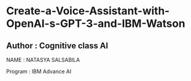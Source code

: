 # Create-a-Voice-Assistant-with-OpenAI-s-GPT-3-and-IBM-Watson
## Author : Cognitive class AI

NAME : NATASYA SALSABILA

Program : IBM Advance AI
